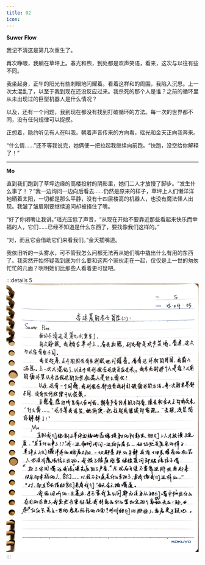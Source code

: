```yaml
---
title: 02
icon: 
---
```

**Suwer Flow**

我记不清这是第几次重生了。

再次睁眼，我躺在草坪上。春光和煦，到处都是欢声笑语，看来，这次与以往有些不同。

我坐起身，正午的阳光有些刺眼地闪耀着。看着这祥和的周围，我陷入沉思。上一次太混乱了，以至于我到现在还没反应过来。我杀死的那个人是谁？之前的循环里从未出现过的巨型机器人是什么情况？

以及，还有一个问题，我到现在都没有找到打破循环的方法。每一次的世界都不同，没有任何规律可以捉摸。

正想着，隐约听见有人在叫我。朝着声音传来的方向看，瑶光和金天正向我奔来。

“什么情……”还不等我说完，她俩便一把拉起我继续向前跑。“快跑，没空给你解释了！”

---

**Mo**

直到我们跑到了草坪边缘的高楼投射的阴影里，她们二人才放慢了脚步。“发生什么事了！？”我一边询问一边向后看去……仍然是原来的样子，草坪上人们懒洋洋地晒着太阳，一切都是那么平静，没有十四层楼高的机器人，也没有魔法怪人出现。我皱了皱眉刚要继续追问却被捂住了嘴。

“好了你闭嘴让我讲。”瑶光压低了声音，“从现在开始不要靠近那些看起来快乐而幸福的人，它们……已经不知道是什么东西了，要找像我们这样的。”

“对，而且它会借助它们来看我们。”金天插嘴道。

我依旧听的一头雾水，可不管我怎么问都无法再从她们嘴中撬出什么有用的东西了。我突然开始怀疑我到底为什么要和这两个家伙走在一起，仅仅是上一世的匆匆忙忙的几面？明明她们比那些人看着更可疑吧。

:::details 5
![5](5.jpg)
:::